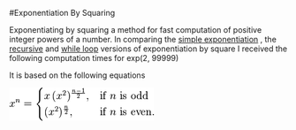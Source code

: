 #Exponentiation By Squaring

Exponentiating by squaring a method for fast computation of positive integer powers of a number. In comparing the [simple exponentiation](exp.rb) , the [recursive](exp_recursive.rb) and [while loop](exp_whileloop.rb) versions of exponentiation by square I received the following computation times for exp(2, 99999)


It is based on the following equations

![](equations.png)